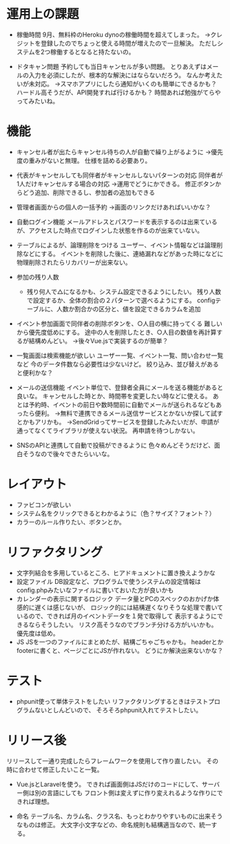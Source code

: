 # 運用上の課題
* 稼働時間
    9月、無料枠のHeroku dynoの稼働時間を超えてしまった。
    →クレジットを登録したのでちょっと使える時間が増えたので一旦解決。
    ただしシステムを2つ稼働するとなると持たないの。

* ドタキャン問題
    予約しても当日キャンセルが多い問題。
    とりあえずはメールの入力を必須にしたが、根本的な解決にはならないだろう。
    なんか考えたいが未対応。
    →スマホアプリにしたら通知がいくのも簡単にできるかも？
    ハードル高そうだが、API開発すれば行けるかも？
    時間あれば勉強がてらやってみたいね。

# 機能
* キャンセル者が出たらキャンセル待ちの人が自動で繰り上がるように
    →優先度の重みがないと無理。
    仕様を詰める必要あり。

* 代表がキャンセルしても同伴者がキャンセルしないパターンの対応
    同伴者が1人だけキャンセルする場合の対応
    →運用でどうにかできる。
    修正ボタンからどう追加、削除できるし、参加者の追加もできる
    
* 管理者画面からの個人の一括予約
    →画面のリンクだけあればいいかな？

* 自動ログイン機能
    メールアドレスとパスワードを表示するのは出来ているが、アクセスした時点でログインした状態を作るのが出来ていない。

* テーブルによるが、論理削除をつける
    ユーザー、イベント情報などは論理削除などにする。
    イベントを削除した後に、連絡漏れなどがあった時になどに物理削除されたらリカバリーが出来ない。

* 参加の残り人数
    * 残り何人で△になるかも、システム設定できるようにしたい。
        残り人数で設定するか、全体の割合の２パターンで選べるようにする。
        configテーブルに、人数か割合かの区分と、値を設定できるカラムを追加

* イベント参加画面で同伴者の削除ボタンを、○人目の横に持ってくる
    難しいから優先度低めにする。
    途中の人を削除したとき、○人目の数値を再計算するが結構めんどい。
    →後々Vue.jsで実装するのが簡単？

* 一覧画面は検索機能が欲しい
    ユーザー一覧、イベント一覧、問い合わせ一覧など
    今のデータ件数なら必要性は少ないけど。
    絞り込み、並び替えがあると便利かな？

* メールの送信機能
    イベント単位で、登録者全員にメールを送る機能があると良いな。
    キャンセルした時とか、時間帯を変更したい時などに使える。
    あとは予約時、イベントの前日や数時間前に自動でメールが送られるなどもあったら便利。
    →無料で連携できるメール送信サービスとかないか探して試すとかもアリかも。
    →SendGridってサービスを登録したみたいだが、申請が通ってなくてライブラリが使えない状況。
    再申請を待つしかない。
    
* SNSのAPIと連携して自動で投稿ができるように
    色々めんどそうだけど、面白そうなので後々できたらいいな。

# レイアウト
* ファビコンが欲しい
* システム名をクリックできるとわかるように（色？サイズ？フォント？）
* カラーのルール作りたい、ボタンとか。

# リファクタリング
* 文字列結合を多用しているところ、ヒアドキュメントに置き換えようかな    
* 設定ファイル
    DB設定など、プログラムで使うシステムの設定情報はconfig.phpみたいなファイルに書いておいた方が良いかも
* カレンダーの表示に関するロジック
    データ量とPCのスペックのおかげか体感的に遅くは感じないが、
    ロジック的には結構遅くなりそうな処理で書いているので、できれば月のイベントデータを１発で取得して
    表示するようにできるならそうしたい。
    リスク高そうなのでブランチ分ける方がいいかも。
    優先度は低め。
* JS
    JSを一つのファイルにまとめたが、結構ごちゃごちゃかも。
    headerとかfooterに書くと、ページごとにJSが作れない。
    どうにか解決出来ないかな？

# テスト
* phpunit使って単体テストをしたい
リファクタリングするときはテストプログラムないとしんどいので、
そろそろphpunit入れてテストしたい。


# リリース後
リリースして一通り完成したらフレームワークを使用して作り直したい。
その時に合わせて修正したいこと一覧。

* Vue.jsとLaravelを使う。
    できれば画面側はJSだけのコードにして、サーバー側は別の言語にしても
    フロント側は変えずに作り変えれるような作りにできれば理想。


* 命名
    テーブル名、カラム名、クラス名、もっとわかりやすいものに出来そうなものは修正。
    大文字小文字などの、命名規則も結構適当なので、統一する。





